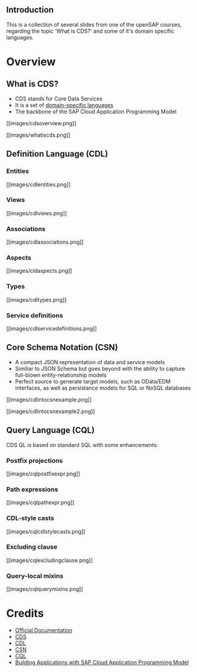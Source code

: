 ## Introduction

This is a collection of several slides from one of the openSAP courses, regarding the topic 'What is CDS?' and some of it's domain specific languages.

# Overview

## What is CDS?

* CDS stands for Core Data Services
* It is a set of [domain-specific languages](https://cap.cloud.sap/docs/cds/)
* The backbone of the SAP Cloud Application Programming Model

[[images/cdsoverview.png]]


[[images/whatiscds.png]]

## Definition Language (CDL)

### Entities

[[images/cdlentities.png]]

### Views

[[images/cdlviews.png]]

### Associations

[[images/cdlassociations.png]]

### Aspects

[[images/cldaspects.png]]

### Types

[[images/cdltypes.png]]

### Service definitions

[[images/cdlservicedefinitions.png]]

## Core Schema Notation (CSN)

* A compact JSON representation of data and service models
* Similiar to JSON Schema but goes beyond with the ability to capture full-blown entity-relationship models
* Perfect source to generate target models, such as OData/EDM interfaces, as well as persistance models for SQL or NoSQL databases

[[images/cdlintocsnexample.png]]

[[images/cdlintocsnexample2.png]]

## Query Language (CQL)

CDS QL is based on standard SQL with some enhancements:

### Postfix projections

[[images/cqlpostfixexpr.png]]

### Path expressions

[[images/cqlpathexpr.png]]

### CDL-style casts

[[images/cqlcdlstylecasts.png]]

### Excluding clause

[[images/cqlexcludingclause.png]]

### Query-local mixins

[[images/cqlquerymixins.png]]

# Credits

* [Official Documentation](https://cap.cloud.sap/docs/about/)
* [CDS](https://cap.cloud.sap/docs/cds/)
* [CDL](https://cap.cloud.sap/docs/cds/cdl)
* [CSN](https://cap.cloud.sap/docs/cds/csn)
* [CQL](https://cap.cloud.sap/docs/cds/cql)
* [Building Applications with SAP Cloud Application Programming Model](https://open.sap.com/courses/cp7) 